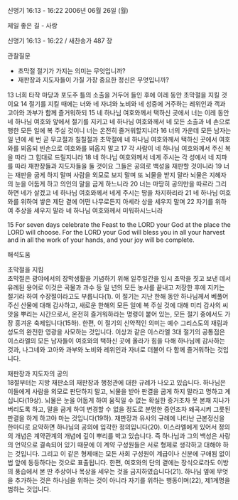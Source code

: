 신명기 16:13 - 16:22 
2006년 06월 26일 (월)

제일 좋은 길 - 사랑



신명기 16:13 - 16:22 / 새찬송가 487 장


관찰질문
- 초막절 절기가 가지는 의미는 무엇입니까?
- 재판장과 지도자들이 가질 가장 중요한 정신은 무엇입니까?

13 너희 타작 마당과 포도주 틀의 소출을 거두어 들인 후에 이레 동안 초막절을 지킬 것이요 14 절기를 지킬 때에는 너와 네 자녀와 노비와 네 성중에 거주하는 레위인과 객과 고아와 과부가 함께 즐거워하되 15 네 하나님 여호와께서 택하신 곳에서 너는 이레 동안 네 하나님 여호와 앞에서 절기를 지키고 네 하나님 여호와께서 네 모든 소출과 네 손으로 행한 모든 일에 복 주실 것이니 너는 온전히 즐거워할지니라 16 너의 가운데 모든 남자는 일 년에 세 번 곧 무교절과 칠칠절과 초막절에 네 하나님 여호와께서 택하신 곳에서 여호와를 뵈옵되 빈손으로 여호와를 뵈옵지 말고 17 각 사람이 네 하나님 여호와께서 주신 복을 따라 그 힘대로 드릴지니라 18 네 하나님 여호와께서 네게 주시는 각 성에서 네 지파를 따라 재판장들과 지도자들을 둘 것이요 그들은 공의로 백성을 재판할 것이니라 19 너는 재판을 굽게 하지 말며 사람을 외모로 보지 말며 또 뇌물을 받지 말라 뇌물은 지혜자의 눈을 어둡게 하고 의인의 말을 굽게 하느니라 20 너는 마땅히 공의만을 따르라 그리하면 네가 살겠고 네 하나님 여호와께서 네게 주시는 땅을 차지하리라 21 네 하나님 여호와를 위하여 쌓은 제단 곁에 어떤 나무로든지 아세라 상을 세우지 말며 22 자기를 위하여 주상을 세우지 말라 네 하나님 여호와께서 미워하시느니라 

15  For seven days celebrate the Feast to the LORD your God at the place the LORD will choose. For the LORD your God will bless you in all your harvest and in all the work of your hands, and your joy will be complete.

해석도움





초막절을 지킴  
초막절은 광야에서의 장막생활을 기념하기 위해 일주일간을 임시 초막을 짓고 보낸 데서 유례된 용어로 이것은 곡물과 과수 등 일 년의 모든 농사를 끝내고 저장한 후에 지키는 절기라 하여 수장절이라고도 부릅니다(1). 이 절기는 지난 한해 동안 하나님께서 베풀어 주신 산물에 대해 감사하고, 새로운 한해의 모든 일에 복 주실 것에 대해 미리 감사의 씨앗을 뿌리는 시간으로서, 온전히 즐거워하라는 명령이 붙어 있는, 모든 절기 중에서도 가장 흥겨운 축제입니다(15하). 한편, 이 절기의 신약적인 의미는 예수 그리스도의 재림과 성도의 완전한 영광을 사모하는 것입니다. 이상과 같은 이스라엘 3대 절기의 공통점은 이스라엘의 모든 남자들이 여호와의 택하신 곳에 올라가 힘을 다해 하나님께 감사하는 것과, 나그네와 고아와 과부와 노비와 레위인과 자녀로 더불어 다 함께 즐거워하는 것입니다.  

재판장과 지도자의 공의  
18절부터는 지방 재판소의 재판장과 행정관에 대한 규례가 나오고 있습니다. 하나님은 이들에게 사람을 외모로 판단하지 말고, 뇌물을 받아 판결을 굽게 하지 말라고 명하고 계십니다(19상). 뇌물은 눈을 어둡게 하여 움직일 수 없는 확실한 증거조차 못 본채 지나가 버리도록 하고, 말을 굽게 하여 변경할 수 없을 정도로 분명한 증언조차 왜곡시켜 그릇된 판결을 하게 하고야 마는 것입니다(19하). 재판장과 유사의 규례에 나타난 근본정신을 한마디로 요약하면 하나님의 공의에 입각한 정의입니다(20). 이스라엘에게 있어서 정의의 개념은 계약관계의 개념에 깊이 뿌리를 박고 있습니다. 즉 하나님과 그의 백성은 사랑의 언약으로 결속되어 있기 때문에 이 계약 구성원들은 서로 형제로 생각하고 대해야 하는 것입니다. 그리고 이 같은 형제애는 모든 사회 구성원이 계급이나 신분에 구애됨 없이 법 앞에 동등하다는 것으로 표출됩니다. 한편, 여호와의 단의 곁에는 장식으로라도 이방의 풍습에서 본 딴 주상이나 목상을 세우는 것을 금지하였습니다(21). 하나님 옆에 무엇을 추가하는 것은 하나님을 위하는 것이 아니라 자기를 위하는 행동이며(22), 제1계명을 범하는 것입니다.